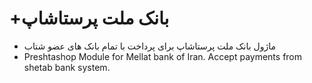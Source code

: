 +بانک ملت پرستاشاپ
==========

- ماژول بانک ملت پرستاشاپ برای پرداخت با تمام بانک های عضو شتاب
- Preshtashop Module for Mellat bank of Iran. Accept payments from shetab bank system.
